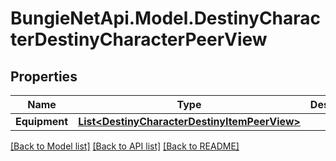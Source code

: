 
# BungieNetApi.Model.DestinyCharacterDestinyCharacterPeerView

## Properties

Name | Type | Description | Notes
------------ | ------------- | ------------- | -------------
**Equipment** | [**List&lt;DestinyCharacterDestinyItemPeerView&gt;**](DestinyCharacterDestinyItemPeerView.md) |  | [optional] 

[[Back to Model list]](../README.md#documentation-for-models)
[[Back to API list]](../README.md#documentation-for-api-endpoints)
[[Back to README]](../README.md)

